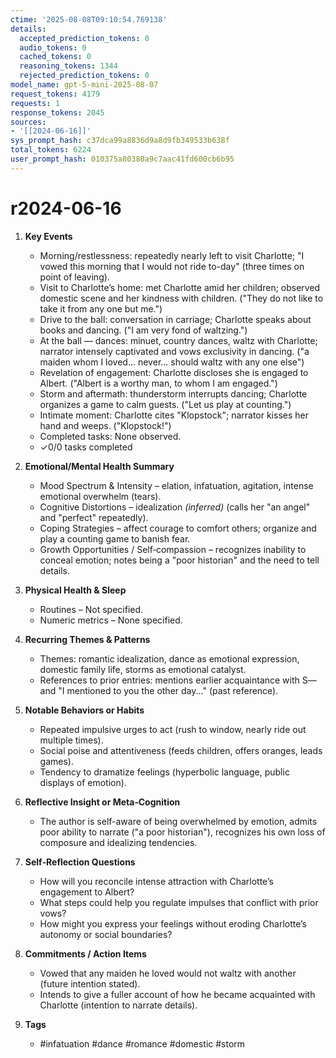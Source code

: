 ```yaml
---
ctime: '2025-08-08T09:10:54.769138'
details:
  accepted_prediction_tokens: 0
  audio_tokens: 0
  cached_tokens: 0
  reasoning_tokens: 1344
  rejected_prediction_tokens: 0
model_name: gpt-5-mini-2025-08-07
request_tokens: 4179
requests: 1
response_tokens: 2045
sources:
- '[[2024-06-16]]'
sys_prompt_hash: c37dca99a8836d9a8d9fb349533b638f
total_tokens: 6224
user_prompt_hash: 010375a80380a9c7aac41fd600cb6b95
---
```

# r2024-06-16

1. **Key Events**
   * Morning/restlessness: repeatedly nearly left to visit Charlotte; "I vowed this morning that I would not ride to-day" (three times on point of leaving).
   * Visit to Charlotte’s home: met Charlotte amid her children; observed domestic scene and her kindness with children. ("They do not like to take it from any one but me.")
   * Drive to the ball: conversation in carriage; Charlotte speaks about books and dancing. ("I am very fond of waltzing.")
   * At the ball — dances: minuet, country dances, waltz with Charlotte; narrator intensely captivated and vows exclusivity in dancing. ("a maiden whom I loved... never... should waltz with any one else")
   * Revelation of engagement: Charlotte discloses she is engaged to Albert. ("Albert is a worthy man, to whom I am engaged.")
   * Storm and aftermath: thunderstorm interrupts dancing; Charlotte organizes a game to calm guests. ("Let us play at counting.")
   * Intimate moment: Charlotte cites "Klopstock"; narrator kisses her hand and weeps. ("Klopstock!")
   * Completed tasks: None observed.
   * ✓0/0 tasks completed

2. **Emotional/Mental Health Summary**
   * Mood Spectrum & Intensity – elation, infatuation, agitation, intense emotional overwhelm (tears).
   * Cognitive Distortions – idealization *(inferred)* (calls her "an angel" and "perfect" repeatedly).
   * Coping Strategies – affect courage to comfort others; organize and play a counting game to banish fear.
   * Growth Opportunities / Self‑compassion – recognizes inability to conceal emotion; notes being a "poor historian" and the need to tell details.

3. **Physical Health & Sleep**
   * Routines – Not specified.
   * Numeric metrics – None specified.

4. **Recurring Themes & Patterns**
   * Themes: romantic idealization, dance as emotional expression, domestic family life, storms as emotional catalyst.
   * References to prior entries: mentions earlier acquaintance with S— and "I mentioned to you the other day..." (past reference).

5. **Notable Behaviors or Habits**
   * Repeated impulsive urges to act (rush to window, nearly ride out multiple times).
   * Social poise and attentiveness (feeds children, offers oranges, leads games).
   * Tendency to dramatize feelings (hyperbolic language, public displays of emotion).

6. **Reflective Insight or Meta‑Cognition**
   * The author is self-aware of being overwhelmed by emotion, admits poor ability to narrate ("a poor historian"), recognizes his own loss of composure and idealizing tendencies.

7. **Self‑Reflection Questions**
   * How will you reconcile intense attraction with Charlotte’s engagement to Albert?
   * What steps could help you regulate impulses that conflict with prior vows?
   * How might you express your feelings without eroding Charlotte’s autonomy or social boundaries?

8. **Commitments / Action Items**
   * Vowed that any maiden he loved would not waltz with another (future intention stated).
   * Intends to give a fuller account of how he became acquainted with Charlotte (intention to narrate details).

9. **Tags**
   * #infatuation #dance #romance #domestic #storm